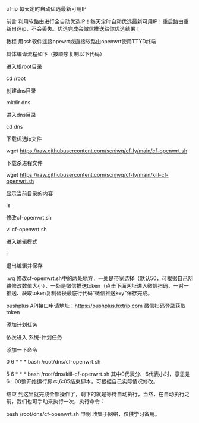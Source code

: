 cf-ip
每天定时自动优选最新可用IP

前言
利用软路由进行全自动优选IP！每天定时自动优选最新可用IP！重启路由重新自选ip，不会丢失。优选完成会微信推送给你优选结果！

教程
用ssh软件连接opewrt或直接软路由openwrt使用TTYD终端

具体编译流程如下（按顺序复制以下代码）

进入根root目录

cd /root

创建dns目录

mkdir dns

进入dns目录

cd dns

下载优选ip文件

wget https://raw.githubusercontent.com/scnjwq/cf-ly/main/cf-openwrt.sh

下载杀进程文件

wget https://raw.githubusercontent.com/scnjwq/cf-ly/main/kill-cf-openwrt.sh

显示当前目录的内容

ls

修改cf-openwrt.sh

vi cf-openwrt.sh

进入编辑模式

i

退出编辑并保存

:wq
修改cf-openwrt.sh中的两处地方，一处是带宽选择（默认50，可根据自己网络修改数值大小），一处是微信推送token（点击下面网址进入微信扫码、一对一推送、获取token复制替换最底行代码“微信推送key"保存完成。

pushplus API接口申请地址：https://pushplus.hxtrip.com 微信扫码登录获取token

添加计划任务

依次进入 系统-计划任务

添加一下命令

0 6 * * * bash /root/dns/cf-openwrt.sh

5 6 * * * bash /root/dns/kill-cf-openwrt.sh
其中0代表分、6代表小时，意思是6：00整开始运行脚本,6:05结束脚本，可根据自己实际情况修改。

结束
到这里就完成全部操作了，剩下的就是等待自动执行，当然，在自动执行之前，我们也可手动来执行一次，执行命令：

bash /root/dns/cf-openwrt.sh
申明
收集于网络，仅供学习备用。
